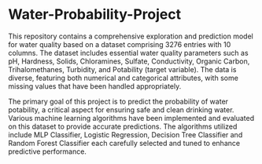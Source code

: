 # Water-Probability-Project
This repository contains a comprehensive exploration and prediction model for water quality based on a dataset comprising 3276 entries with 10 columns. The dataset includes essential water quality parameters such as pH, Hardness, Solids, Chloramines, Sulfate, Conductivity, Organic Carbon, Trihalomethanes, Turbidity, and Potability (target variable). The data is diverse, featuring both numerical and categorical attributes, with some missing values that have been handled appropriately.

The primary goal of this project is to predict the probability of water potability, a critical aspect for ensuring safe and clean drinking water. Various machine learning algorithms have been implemented and evaluated on this dataset to provide accurate predictions. The algorithms utilized include MLP Classifier, Logistic Regression, Decision Tree Classifier and Random Forest Classifier each carefully selected and tuned to enhance predictive performance.

